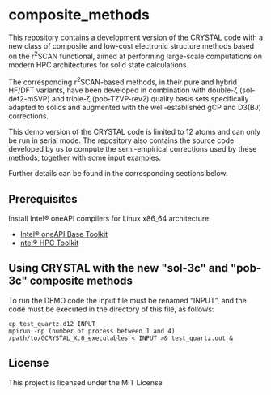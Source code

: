 # composite_methods
This repository contains a development version of the CRYSTAL code with a new class of composite and low-cost electronic structure methods based on the r<sup>2</sup>SCAN functional, aimed at performing large-scale computations on modern HPC architectures for solid state calculations.

The corresponding r<sup>2</sup>SCAN-based methods, in their pure and hybrid HF/DFT variants, have been developed in combination with double-ζ (sol-def2-mSVP) and triple-ζ (pob-TZVP-rev2) quality basis sets specifically adapted to solids and augmented with the well-established gCP and D3(BJ) corrections.

This demo version of the CRYSTAL code is limited to 12 atoms and can only be run in serial mode. The repository also contains the source code developed by us to compute the semi-empirical corrections used by these methods, together with some input examples.

Further details can be found in the corresponding sections below.

## Prerequisites
Install Intel® oneAPI compilers for Linux x86_64 architecture
- [Intel® oneAPI Base Toolkit](https://www.intel.com/content/www/us/en/developer/tools/oneapi/base-toolkit-download.html?operatingsystem=linux&linux-install-type=offline)
- [ntel® HPC Toolkit](https://www.intel.com/content/www/us/en/developer/tools/oneapi/hpc-toolkit-download.html?operatingsystem=linux&linux-install-type=offline)

## Using CRYSTAL with the new "sol-3c" and "pob-3c" composite methods
To run the DEMO code the input file must be renamed “INPUT”, and the code must be executed in the directory of this file, as follows:
```
cp test_quartz.d12 INPUT
mpirun -np (number of process between 1 and 4) /path/to/GCRYSTAL_X.0_executables < INPUT >& test_quartz.out &
```

## License

This project is licensed under the MIT License
